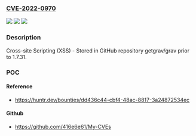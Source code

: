 ### [CVE-2022-0970](https://cve.mitre.org/cgi-bin/cvename.cgi?name=CVE-2022-0970)
![](https://img.shields.io/static/v1?label=Product&message=getgrav%2Fgrav&color=blue)
![](https://img.shields.io/static/v1?label=Version&message=%3C%201.7.31%20&color=brighgreen)
![](https://img.shields.io/static/v1?label=Vulnerability&message=CWE-79%20Improper%20Neutralization%20of%20Input%20During%20Web%20Page%20Generation%20('Cross-site%20Scripting')&color=brighgreen)

### Description

Cross-site Scripting (XSS) - Stored in GitHub repository getgrav/grav prior to 1.7.31.

### POC

#### Reference
- https://huntr.dev/bounties/dd436c44-cbf4-48ac-8817-3a24872534ec

#### Github
- https://github.com/416e6e61/My-CVEs

